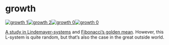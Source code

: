 <!--
  id: 25
  date: 2007-01-07
  modified: 2012-07-03
  slug: growth
  type: post
  excerpt: <p>A study in Lindemayer-systems and Fibonacci&#8217;s golden mean. However, this L-system is quite random, but that&#8217;s also the case in the great outside world.</p>
  categories: uncategorized
  tags: 
  inCv: 
  inPortfolio: 
  dateFrom: 
  dateTo: 
-->

# growth

<p><a title="a random tree with controllable parameters" href="javascript:Sjeiti.showIFrame('coderef.php?id=600',800,600,'growth')"><img alt="growth 1" class="iill" src="https://res.cloudinary.com/dn1rmdjs5/image/upload/v1566568756/rv/growth1.jpg" /><img alt="growth 2" class="iill" src="https://res.cloudinary.com/dn1rmdjs5/image/upload/v1566568756/rv/growth2.jpg" /><img alt="growth 0" class="iill" src="https://res.cloudinary.com/dn1rmdjs5/image/upload/v1566568756/rv/growthtree.jpg" /><img alt="growth 0" class="iill" src="https://res.cloudinary.com/dn1rmdjs5/image/upload/v1566568756/rv/growth0.jpg" /></a></p>
<p><a href="javascript:pop('coderef.php?id=600',0,0,800,600)" />A study in <a target="_blank" href="http://parallel.hpc.unsw.edu.au/complex/tutorials/tutorial2.html">Lindemayer-systems</a> and <a target="_blank" href="http://www.mcs.surrey.ac.uk/Personal/R.Knott/Fibonacci/fibnat.html#golden">Fibonacci&#8217;s golden mean</a>. However, this L-system is quite random, but that&#8217;s also the case in the great outside world.</p>
